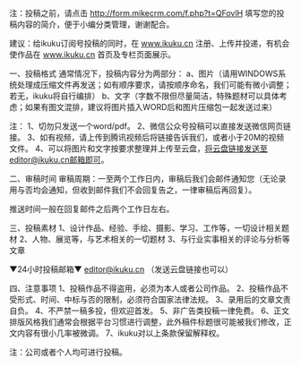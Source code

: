 注：投稿之前，请点击 http://form.mikecrm.com/f.php?t=QFovlH 填写您的投稿内容的简介，便于小编分类管理，谢谢配合。


建议：给ikuku订阅号投稿的同时，在 www.ikuku.cn 注册、上传并投递，有机会使作品在 www.ikuku.cn 首页及专栏页面展示。


一、投稿格式
通常情况下，投稿内容分为两部分：
a、图片（请用WINDOWS系统处理成压缩文件再发送；如有顺序要求，请按顺序命名，我们可能有微小调整；若无，ikuku将自行编排）
b、文字（字数不限但尽量简洁，特殊题材可以具体考虑；如果有图文混排，建议将图片插入WORD后和图片压缩包一起发送过来）

注：
1、切勿只发送一个word/pdf。
2、微信公众号投稿可以直接发送微信网页链接。
3、如有视频，请上传到腾讯视频后将链接告诉我们，或者小于20M的视频文件。
4、可以将图片和文字按要求整理并上传至云盘，将云盘链接发送至editor@ikuku.cn邮箱即可。



二、审稿时间
审稿周期：一至两个工作日内，审稿后我们会邮件通知您（无论录用与否均会通知，但收到邮件我们不会回复告之，一律审稿后再回复）。

推送时间一般在回复邮件之后两个工作日左右。



三、投稿素材
1、设计作品、经验、手绘、摄影、学习、工作等，一切设计相关题材
2、人物、展览等，与艺术相关的一切题材
3、与行业实事相关的评论与分析等文章


▼24小时投稿邮箱▼
editor@ikuku.cn
（发送云盘链接也可以）



四、注意事项
1、投稿作品不得盗用，必须为本人或者公司作品。
2、投稿作品不受形式、时间、中标与否的限制，必须符合国家法律法规。
3、录用后的文章文责自负。
4、不严禁一稿多投，但欢迎首发。
5、非广告类投稿一律免费。
6、正文排版风格我们通常会根据平台习惯进行调整，此外稿件标题很可能被我们修改，正文内容有很小几率被微调。
7、ikuku对以上条款保留解释权。


注：公司或者个人均可进行投稿。
